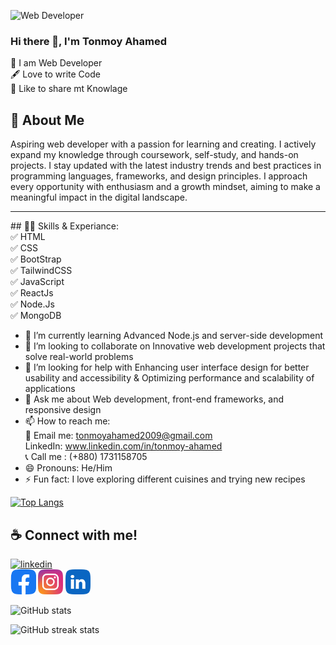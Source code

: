 ![Web Developer](https://arturssmirnovs.github.io/github-profile-readme-generator/images/banner.png)

### Hi there 👋, I'm Tonmoy Ahamed

<p>
  👑 I am Web Developer <br>
  🖋️ Love to write Code <br>
  🎤 Like to share mt Knowlage <br>
</p>

## 🚀 About Me
Aspiring web developer with a passion for learning and creating. I actively expand my knowledge through coursework, self-study, and hands-on projects. I stay updated with the latest industry trends and best practices in programming languages, frameworks, and design principles. I approach every opportunity with enthusiasm and a growth mindset, aiming to make a meaningful impact in the digital landscape.
<hr>
## 🧑‍💻 Skills & Experiance: <br>
✅ HTML <br>
✅ CSS <br>
✅ BootStrap <br>
✅ TailwindCSS <br>
✅ JavaScript <br>
✅ ReactJs <br>
✅ Node.Js <br>
✅ MongoDB <br>

- 🌱 I’m currently learning Advanced Node.js and server-side development 
- 👯 I’m looking to collaborate on Innovative web development projects that solve real-world problems 
- 🤔 I’m looking for help with Enhancing user interface design for better usability and accessibility & Optimizing performance and scalability of applications 
- 💬 Ask me about Web development, front-end frameworks, and responsive design 
- 📫 How to reach me: <br> 📧 Email me: tonmoyahamed2009@gmail.com <br> LinkedIn: www.linkedin.com/in/tonmoy-ahamed <br> 📞 Call me : (+880) 1731158705
- 😄 Pronouns: He/Him 
- ⚡ Fun fact: I love exploring different cuisines and trying new recipes 

[![Top Langs](https://github-readme-stats.vercel.app/api/top-langs/?username=KMTonmoy)](https://github.com/anuraghazra/github-readme-stats)



 ## ☕ Connect with me! <br>

[<img src='https://cdn.jsdelivr.net/npm/simple-icons@3.0.1/icons/linkedin.svg' alt='linkedin' height='40'>](https://www.linkedin.com/in/www.linkedin.com/in/tonmoy-ahamed/)  
[<img src='https://github.com/shovoalways/shovoalways/raw/main/img/facebook.png?raw=true' alt='facebook' height='40'>](https://www.facebook.com/https://www.facebook.com/profile.php?id=100088205996277) 
[<img src='https://github.com/shovoalways/shovoalways/raw/main/img/instagram.png?raw=true' alt='instagram' height='40'>](https://www.instagram.com/https://www.instagram.com/tasrikahamed2009//) 
[<img src='https://github.com/shovoalways/shovoalways/raw/main/img/linkedin.png?raw=true' alt='twitter' height='40'>](https://twitter.com/https://x.com/TasrikAhamed25) 


![GitHub stats](https://github-readme-stats.vercel.app/api?username=KMTonmoy&show_icons=true&count_private=true)  


![GitHub streak stats](https://streak-stats.demolab.com/?user=KMTonmoy)  
